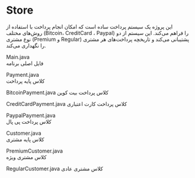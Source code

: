 # Store

این پروژه یک سیستم پرداخت ساده است که امکان انجام پرداخت با استفاده از روش‌های مختلف (Bitcoin، CreditCard ، Paypal) را فراهم می‌کند. این سیستم از دو نوع مشتری (Premium و Regular) پشتیبانی می‌کند و تاریخچه پرداخت‌های هر مشتری را نگهداری می‌کند.



Main.java          
فایل اصلی برنامه

Payment.java      
کلاس پایه پرداخت

BitcoinPayment.java 
کلاس پرداخت بیت کوین

CreditCardPayment.java
کلاس پرداخت کارت اعتباری

PaypalPayment.java  
کلاس پرداخت پی پال

Customer.java     
کلاس پایه مشتری

PremiumCustomer.java  
کلاس مشتری ویژه

RegularCustomer.java
کلاس مشتری عادی
